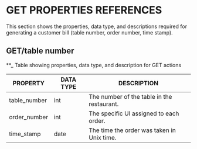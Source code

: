 # GET PROPERTIES REFERENCES 

This section shows the properties, data type, and descriptions required for generating a customer bill (table number, order number, time stamp).

## GET/table number 

**_ Table showing properties, data type, and description for GET actions 

| PROPERTY     | DATA TYPE | DESCRIPTION                                |
|--------------|-----------|--------------------------------------------|
| table_number | int       | The number of the table in the restaurant. |
| order_number | int       | The specific UI assigned to each order.    |
| time_stamp   | date      | The time the order was taken in Unix time. |
